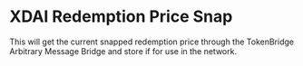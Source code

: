 # XDAI Redemption Price Snap

This will get the current snapped redemption price through the TokenBridge Arbitrary Message Bridge and store if for use in the network.